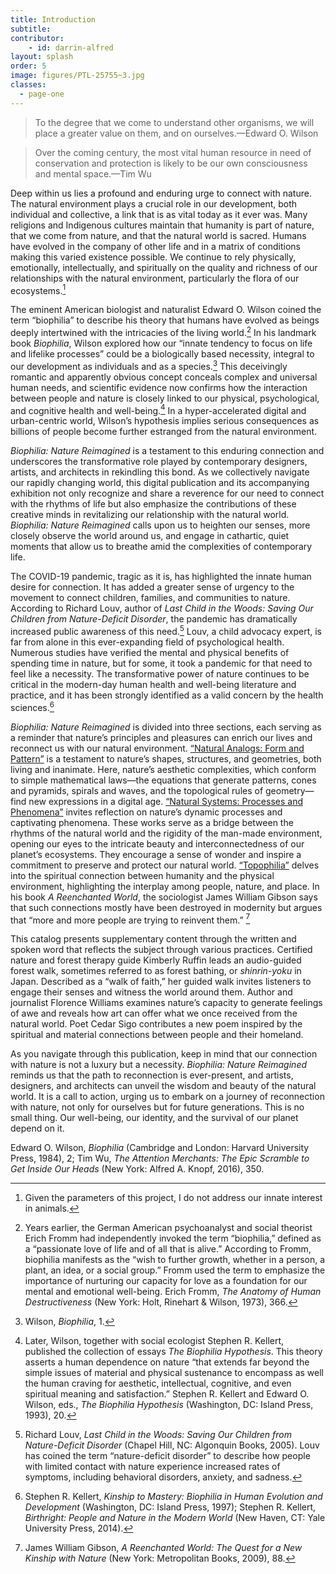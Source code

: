 ```yaml
---
title: Introduction
subtitle: 
contributor:
    - id: darrin-alfred
layout: splash
order: 5
image: figures/PTL-25755~3.jpg
classes:
  - page-one
---
```


<blockquote class="pull-quote">

To the degree that we come to understand other organisms, we will place a greater value on them, and on ourselves.<span style="white-space: nowrap;">—Edward O. Wilson</span>

</blockquote>

<blockquote class="pull-quote">

Over the coming century, the most vital human resource in need of conservation and protection is likely to be our own consciousness and mental space.<span style="white-space: nowrap;">—Tim Wu</span>

</blockquote>

Deep within us lies a profound and enduring urge to connect with nature. The natural environment plays a crucial role in our development, both individual and collective, a link that is as vital today as it ever was. Many religions and Indigenous cultures maintain that humanity is part of nature, that we come from nature, and that the natural world is sacred. Humans have evolved in the company of other life and in a matrix of conditions making this varied existence possible. We continue to rely physically, emotionally, intellectually, and spiritually on the quality and richness of our relationships with the natural environment, particularly the flora of our ecosystems.[^1]

The eminent American biologist and naturalist Edward O. Wilson coined the term “biophilia” to describe his theory that humans have evolved as beings deeply intertwined with the intricacies of the living world.[^2] In his landmark book *Biophilia*, Wilson explored how our “innate tendency to focus on life and lifelike processes” could be a biologically based necessity, integral to our development as individuals and as a species.[^3] This deceivingly romantic and apparently obvious concept conceals complex and universal human needs, and scientific evidence now confirms how the interaction between people and nature is closely linked to our physical, psychological, and cognitive health and well-being.[^4] In a hyper-accelerated digital and urban-centric world, Wilson’s hypothesis implies serious consequences as billions of people become further estranged from the natural environment.

*Biophilia: Nature Reimagined* is a testament to this enduring connection and underscores the transformative role played by contemporary designers, artists, and architects in rekindling this bond. As we collectively navigate our rapidly changing world, this digital publication and its accompanying exhibition not only recognize and share a reverence for our need to connect with the rhythms of life but also emphasize the contributions of these creative minds in revitalizing our relationship with the natural world. *Biophilia: Nature Reimagined* calls upon us to heighten our senses, more closely observe the world around us, and engage in cathartic, quiet moments that allow us to breathe amid the complexities of contemporary life.

The COVID-19 pandemic, tragic as it is, has highlighted the innate human desire for connection. It has added a greater sense of urgency to the movement to connect children, families, and communities to nature. According to Richard Louv, author of *Last Child in the Woods: Saving Our Children from Nature-Deficit Disorder*, the pandemic has dramatically increased public awareness of this need.[^5] Louv, a child advocacy expert, is far from alone in this ever-expanding field of psychological health. Numerous studies have verified the mental and physical benefits of spending time in nature, but for some, it took a pandemic for that need to feel like a necessity. The transformative power of nature continues to be critical in the modern-day human health and well-being literature and practice, and it has been strongly identified as a valid concern by the health sciences.[^6]

*Biophilia: Nature Reimagined* is divided into three sections, each serving as a reminder that nature’s principles and pleasures can enrich our lives and reconnect us with our natural environment. [“Natural Analogs: Form and Pattern”](/natural-analogs/index/) is a testament to nature’s shapes, structures, and geometries, both living and inanimate. Here, nature’s aesthetic complexities, which conform to simple mathematical laws—the equations that generate patterns, cones and pyramids, spirals and waves, and the topological rules of geometry—find new expressions in a digital age. [“Natural Systems: Processes and Phenomena”](/natural-systems/index/) invites reflection on nature’s dynamic processes and captivating phenomena. These works serve as a bridge between the rhythms of the natural world and the rigidity of the man-made environment, opening our eyes to the intricate beauty and interconnectedness of our planet’s ecosystems. They encourage a sense of wonder and inspire a commitment to preserve and protect our natural world. [“Topophilia”](/topophilia/index/) delves into the spiritual connection between humanity and the physical environment, highlighting the interplay among people, nature, and place. In his book *A Reenchanted World*, the sociologist James William Gibson says that such connections mostly have been destroyed in modernity but argues that “more and more people are trying to reinvent them.” [^7]

This catalog presents supplementary content through the written and spoken word that reflects the subject through various practices. Certified nature and forest therapy guide Kimberly Ruffin leads an audio-guided forest walk, sometimes referred to as forest bathing, or *shinrin-yoku* in Japan. Described as a “walk of faith,” her guided walk invites listeners to engage their senses and witness the world around them. Author and journalist Florence Williams examines nature’s capacity to generate feelings of awe and reveals how art can offer what we once received from the natural world. Poet Cedar Sigo contributes a new poem inspired by the spiritual and material connections between people and their homeland.

As you navigate through this publication, keep in mind that our connection with nature is not a luxury but a necessity. *Biophilia: Nature Reimagined* reminds us that the path to reconnection is ever-present, and artists, designers, and architects can unveil the wisdom and beauty of the natural world. It is a call to action, urging us to embark on a journey of reconnection with nature, not only for ourselves but for future generations. This is no small thing. Our well-being, our identity, and the survival of our planet depend on it.

<p class="small-text">Edward O. Wilson, <em>Biophilia</em> (Cambridge and London: Harvard University Press, 1984), 2; Tim Wu, <em>The Attention Merchants: The Epic Scramble to Get Inside Our Heads</em> (New York: Alfred A. Knopf, 2016), 350.</p>

[^1]: Given the parameters of this project, I do not address our innate interest in animals.

[^2]: Years earlier, the German American psychoanalyst and social theorist Erich Fromm had independently invoked the term “biophilia,” defined as a “passionate love of life and of all that is alive.” According to Fromm, biophilia manifests as the “wish to further growth, whether in a person, a plant, an idea, or a social group.” Fromm used the term to emphasize the importance of nurturing our capacity for love as a foundation for our mental and emotional well-being. Erich Fromm, *The Anatomy of Human Destructiveness* (New York: Holt, Rinehart & Wilson, 1973), 366.

[^3]: Wilson, *Biophilia*, 1.

[^4]: Later, Wilson, together with social ecologist Stephen R. Kellert, published the collection of essays *The Biophilia Hypothesis*. This theory asserts a human dependence on nature “that extends far beyond the simple issues of material and physical sustenance to encompass as well the human craving for aesthetic, intellectual, cognitive, and even spiritual meaning and satisfaction.” Stephen R. Kellert and Edward O. Wilson, eds., *The Biophilia Hypothesis* (Washington, DC: Island Press, 1993), 20.

[^5]: Richard Louv, *Last Child in the Woods: Saving Our Children from Nature-Deficit Disorder* (Chapel Hill, NC: Algonquin Books, 2005). Louv has coined the term “nature-deficit disorder” to describe how people with limited contact with nature experience increased rates of symptoms, including behavioral disorders, anxiety, and sadness.

[^6]: Stephen R. Kellert, *Kinship to Mastery: Biophilia in Human Evolution and Development* (Washington, DC: Island Press, 1997); Stephen R. Kellert, *Birthright: People and Nature in the Modern World* (New Haven, CT: Yale University Press, 2014).

[^7]: James William Gibson, *A Reenchanted World: The Quest for a New Kinship with Nature* (New York: Metropolitan Books, 2009), 88.
